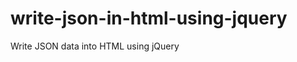 write-json-in-html-using-jquery
===============================

Write JSON data into HTML using jQuery
